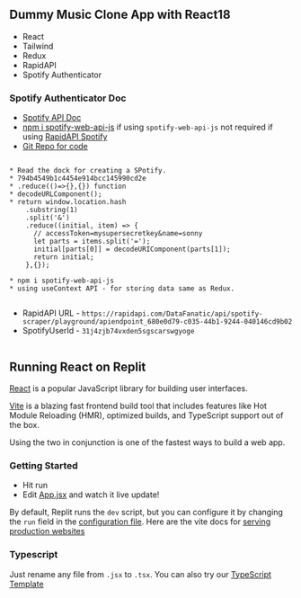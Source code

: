 ## Dummy Music Clone App with React18

- React
- Tailwind
- Redux
- RapidAPI
- Spotify Authenticator

### Spotify Authenticator Doc
- [Spotify API Doc](https://developer.spotify.com/documentation/web-api/tutorials/getting-started)
- [npm i spotify-web-api-js](https://www.npmjs.com/package/spotify-web-api-js) if using `spotify-web-api-js` not required if using [RapidAPI Spotify](https://rapidapi.com/DataFanatic/api/spotify-scraper/playground/apiendpoint_680e0d79-c035-44b1-9244-040146cd9b02)
- [Git Repo for code](https://github.com/CleverProgrammers/spotify-clone/tree/master/src)
  
```https://developer.spotify.com/documentation/web-api/tutorials/getting-started

* Read the dock for creating a SPotify. 
* 794b4549b1c4454e914bcc145990cd2e
* .reduce(()=>{},{}) function
* decodeURLComponent();
* return window.location.hash
    .substring(1)
    .split('&')
    .reduce((initial, item) => {
      // accessToken=mysupersecretkey&name=sonny
      let parts = items.split('=');
      initial[parts[0]] = decodeURIComponent(parts[1]);
      return initial;
    },{});

* npm i spotify-web-api-js
* using useContext API - for storing data same as Redux.
    
```

- RapidAPI URL - `https://rapidapi.com/DataFanatic/api/spotify-scraper/playground/apiendpoint_680e0d79-c035-44b1-9244-040146cd9b02`
- SpotifyUserId - `31j4zjb74vxden5sgscarswgyoge`












```
```

## Running React on Replit

[React](https://reactjs.org/) is a popular JavaScript library for building user interfaces.

[Vite](https://vitejs.dev/) is a blazing fast frontend build tool that includes features like Hot Module Reloading (HMR), optimized builds, and TypeScript support out of the box.

Using the two in conjunction is one of the fastest ways to build a web app.

### Getting Started
- Hit run
- Edit [App.jsx](#src/App.jsx) and watch it live update!

By default, Replit runs the `dev` script, but you can configure it by changing the `run` field in the [configuration file](#.replit). Here are the vite docs for [serving production websites](https://vitejs.dev/guide/build.html)

### Typescript

Just rename any file from `.jsx` to `.tsx`. You can also try our [TypeScript Template](https://replit.com/@replit/React-TypeScript)